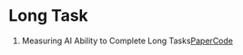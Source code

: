 # Long Task

1. Measuring AI Ability to Complete Long Tasks[Paper](https://arxiv.org/pdf/2503.14499)[Code](https://github.com/METR/eval-analysis-public)